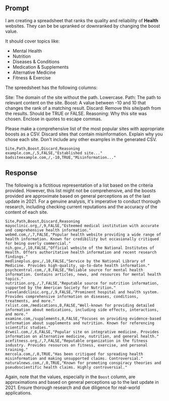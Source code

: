 ## Prompt

I am creating a spreadsheet that ranks the quality and reliability of **Health** websites. They can be be upranked or downranked by changing the boost value.

It should cover topics like:

- Mental Health
- Nutrition
- Diseases & Conditions
- Medication & Supplements
- Alternative Medicine
- Fitness & Exercise

The spreedsheet has the following columns:

Site: The domain of the site without the path. Lowercase.
Path: The path to relevant content on the site.
Boost: A value between -10 and 10 that changes the rank of a matching result.
Discard: Remove this site/path from the results. Should be TRUE or FALSE.
Reasoning: Why this site was chosen. Enclose in quotes to escape commas.

Please make a comprehensive list of the most popular sites with appropriate boosts as a CSV. Discard sites that contain misinformation. Explain why you chose each site. Don't include any other examples in the generated CSV.

```
Site,Path,Boost,Discard,Reasoning
example.com,/,5,FALSE,"Established site..."
badsiteexample.com,/,-10,TRUE,"Misinformation..."
```

## Response

The following is a fictitious representation of a list based on the criteria provided. However, this list might not be comprehensive, and the boosts provided are approximate based on general perceptions as of the last update in 2021. For a genuine analysis, it's imperative to conduct thorough research, including checking current reputations and the accuracy of the content of each site.

```
Site,Path,Boost,Discard,Reasoning
mayoclinic.org,/,9,FALSE,"Esteemed medical institution with accurate and comprehensive health information."
webmd.com,/,7,FALSE,"Popular health website providing a wide range of health information. Known for credibility but occasionally critiqued for being overly commercial."
nih.gov,/,10,FALSE,"Official website of the National Institutes of Health. Offers authoritative health information and recent research findings."
medlineplus.gov,/,10,FALSE,"Service by the National Library of Medicine. Provides high-quality, up-to-date health information."
psychcentral.com,/,8,FALSE,"Reliable source for mental health information. Contains articles, news, and resources for mental health topics."
nutrition.org,/,7,FALSE,"Reputable source for nutrition information, supported by the American Society for Nutrition."
clevelandclinic.org,/,9,FALSE,"Prominent hospital and health system. Provides comprehensive information on diseases, conditions, treatments, and more."
rxlist.com,/medications,8,FALSE,"Well-known for providing detailed information about medications, including side effects, interactions, and more."
examine.com,/supplements,8,FALSE,"Focuses on providing evidence-based information about supplements and nutrition. Known for referencing scientific studies."
drweil.com,/,6,FALSE,"Popular site on integrative medicine. Provides information on alternative medicine, nutrition, and general health."
acefitness.org,/,7,FALSE,"Reputable organization in the fitness industry. Provides resources on fitness, exercise, and personal training."
mercola.com,/,0,TRUE,"Has been critiqued for spreading health misinformation and making unsupported claims. Controversial."
naturalnews.com,/,0,TRUE,"Known for promoting conspiracy theories and pseudoscientific health claims. Highly controversial."
```

Again, note that the values, especially in the `Boost` column, are approximations and based on general perceptions up to the last update in 2021. Ensure thorough research and due diligence for real-world applications.
